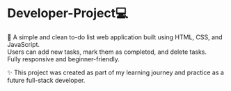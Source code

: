 # Developer-Project💻

💎 A simple and clean to-do list web application built using HTML, CSS, and JavaScript.  
Users can add new tasks, mark them as completed, and delete tasks.  
Fully responsive and beginner-friendly.

✨ This project was created as part of my learning journey and practice as a future full-stack developer.

